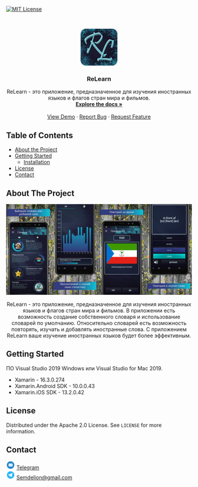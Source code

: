 <!-- PROJECT SHIELDS -->
<!--
*** I'm using markdown "reference style" links for readability.
*** Reference links are enclosed in brackets [ ] instead of parentheses ( ).
*** See the bottom of this document for the declaration of the reference variables
*** for contributors-url, forks-url, etc. This is an optional, concise syntax you may use.
*** https://www.markdownguide.org/basic-syntax/#reference-style-links
-->
[![MIT License][license-shield]][license-url]

<!-- PROJECT LOGO -->
<br />
<p align="center">
  <a href="https://github.com/semdelion/ReLearn">
    <img src="ReadMeImages/logo.png" alt="Logo" width="100" height="100">
  </a>

  <h3 align="center">ReLearn</h3>

  <p align="center">
    ReLearn - это приложение, предназначенное для изучения иностранных языков и флагов стран мира и фильмов.
    <br />
    <a href="https://github.com/semdelion/ReLearn"><strong>Explore the docs »</strong></a>
    <br />
    <br />
    <a href="https://github.com/semdelion/ReLearn">View Demo</a>
    ·
    <a href="https://github.com/semdelion/ReLearn/issues">Report Bug</a>
    ·
    <a href="https://github.com/semdelion/ReLearn/issues">Request Feature</a>
  </p>
</p>



<!-- TABLE OF CONTENTS -->
## Table of Contents

* [About the Project](#about-the-project)
* [Getting Started](#getting-started)
  * [Installation](#installation)
* [License](#license)
* [Contact](#contact)

<!-- ABOUT THE PROJECT -->
## About The Project

![Product Name Screen Shot][product-screenshot-1]
 <p align="center">
    ReLearn - это приложение, предназначенное для изучения иностранных языков и флагов стран мира и фильмов. В приложении есть возможность создание собственного словаря и использование словарей по умолчанию. Относительно словарей есть возможность повторять, изучать и добавлять иностранные слова.
    С приложением ReLearn ваше изучение иностранных языков будет более эффективным.
 </p>

<!-- GETTING STARTED -->
## Getting Started

ПО Visual Studio 2019 Windows или Visual Studio for Mac 2019. 
* Xamarin - 16.3.0.274
* Xamarin.Android SDK - 10.0.0.43
* Xamarin.iOS SDK - 13.2.0.42

<!-- LICENSE -->
## License

Distributed under the Apache 2.0 License. See `LICENSE` for more information.

<!-- CONTACT -->
## Contact

<img src="ReadMeImages/google_email.png" alt="Logo" width="24" height="24"> [Telegram](https://t.me/semdelion)
<br />
<img src="ReadMeImages/telegram.png" alt="Logo" width="24" height="24"> Semdelion@gmail.com



<!-- MARKDOWN LINKS & IMAGES -->
<!-- https://www.markdownguide.org/basic-syntax/#reference-style-links -->
[license-shield]: https://img.shields.io/badge/License-Apache%202.0-blue.svg
[license-url]: https://github.com/semdelion/ReLearn/blob/master/LICENSE
[product-screenshot-1]: ReadMeImages/screenshot-1.png